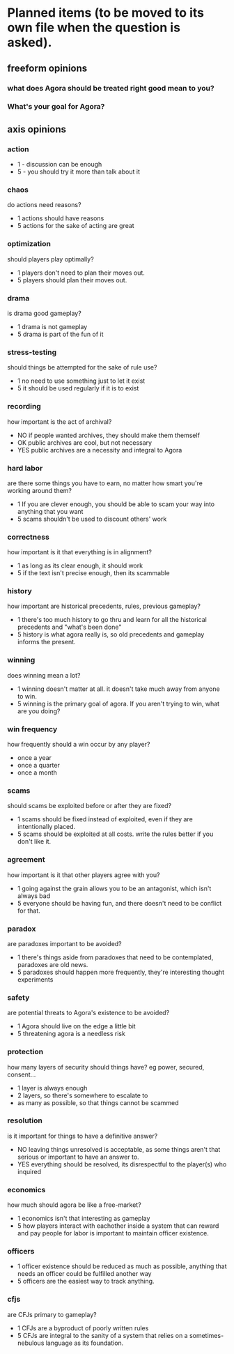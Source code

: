# Planned items (to be moved to its own file when the question is asked).

## freeform opinions
### what does Agora should be treated right good mean to you?
### What's your goal for Agora? 

## axis opinions
### action
- 1 - discussion can be enough
- 5 - you should try it more than talk about it

### chaos
do actions need reasons?
- 1 actions should have reasons
- 5 actions for the sake of acting are great

### optimization
should players play optimally?
- 1 players don't need to plan their moves out.
- 5 players should plan their moves out.

### drama
is drama good gameplay?
- 1 drama is not gameplay
- 5 drama is part of the fun of it

### stress-testing
should things be attempted for the sake of rule use?
- 1 no need to use something just to let it exist 
- 5 it should be used regularly if it is to exist

### recording
how important is the act of archival?
- NO if people wanted archives, they should make them themself
- OK public archives are cool, but not necessary
- YES public archives are a necessity and integral to Agora

### hard labor
are there some things you have to earn, no matter how smart you're working around them?
- 1 If you are clever enough, you should be able to scam your way into anything that you want
- 5 scams shouldn't be used to discount others' work

### correctness
how important is it that everything is in alignment?
- 1 as long as its clear enough, it should work
- 5 if the text isn't precise enough, then its scammable

### history
how important are historical precedents, rules, previous gameplay?
- 1 there's too much history to go thru and learn for all the historical precedents and "what's been done"
- 5 history is what agora really is, so old precedents and gameplay informs the present.

### winning 
does winning mean a lot?
- 1 winning doesn't matter at all. it doesn't take much away from anyone to win.
- 5 winning is the primary goal of agora. If you aren't trying to win, what are you doing?

### win frequency
how frequently should a win occur by any player?
- once a year
- once a quarter
- once a month

### scams
should scams be exploited before or after they are fixed?
- 1 scams should be fixed instead of exploited, even if they are intentionally placed.
- 5 scams should be exploited at all costs. write the rules better if you don't like it.

### agreement
how important is it that other players agree with you?
- 1 going against the grain allows you to be an antagonist, which isn't always bad
- 5 everyone should be having fun, and there doesn't need to be conflict for that.

### paradox
are paradoxes important to be avoided?
- 1 there's things aside from paradoxes that need to be contemplated, paradoxes are old news.
- 5 paradoxes should happen more frequently, they're interesting thought experiments

### safety
are potential threats to Agora's existence to be avoided?
- 1 Agora should live on the edge a little bit
- 5 threatening agora is a needless risk

### protection
how many layers of security should things have?
eg power, secured, consent...
- 1 layer is always enough
- 2 layers, so there's somewhere to escalate to
- as many as possible, so that things cannot be scammed

### resolution
is it important for things to have a definitive answer?
- NO leaving things unresolved is acceptable, as some things aren't that serious or important to have an answer to.
- YES everything should be resolved, its disrespectful to the player(s) who inquired

### economics
how much should agora be like a free-market?
- 1 economics isn't that interesting as gameplay
- 5 how players interact with eachother inside a system that can reward and pay people for labor is important to maintain officer existence.

### officers
- 1 officer existence should be reduced as much as possible, anything that needs an officer could be fulfilled another way
- 5 officers are the easiest way to track anything.

### cfjs
are CFJs primary to gameplay?
- 1 CFJs are a byproduct of poorly written rules
- 5 CFJs are integral to the sanity of a system that relies on a sometimes-nebulous language as its foundation.
